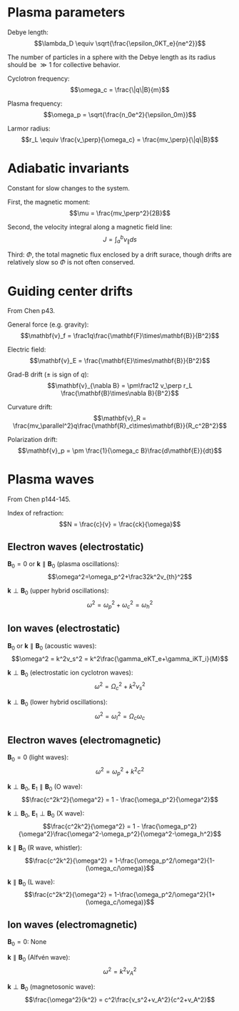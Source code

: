 <style>
.MathJax_Display {
    margin: 0;
}
</style>

# Plasma parameters

Debye length: $$\lambda_D \equiv \sqrt{\frac{\epsilon_0KT_e}{ne^2}}$$

The number of particles in a sphere with the Debye length as its radius should be $\gg1$ for collective behavior.

Cyclotron frequency: $$\omega_c = \frac{\|q\|B}{m}$$

Plasma frequency: $$\omega_p = \sqrt{\frac{n_0e^2}{\epsilon_0m}}$$

Larmor radius: $$r_L \equiv \frac{v_\perp}{\omega_c} = \frac{mv_\perp}{\|q\|B}$$

</div>
<div id="article" class="hyphenate">

# Adiabatic invariants

Constant for slow changes to the system.

First, the magnetic moment: $$\mu = \frac{mv_\perp^2}{2B}$$

Second, the velocity integral along a magnetic field line: $$J = \int_a^b v_\parallel ds$$

Third: $\Phi$, the total magnetic flux enclosed by a drift surace, though drifts are relatively slow so $\Phi$ is not often conserved.

</div>
<div id="article" class="hyphenate">

# Guiding center drifts

From Chen p43.

General force (e.g. gravity): $$\mathbf{v}_f = \frac1q\frac{\mathbf{F}\times\mathbf{B}}{B^2}$$

Electric field: $$\mathbf{v}_E = \frac{\mathbf{E}\times\mathbf{B}}{B^2}$$

Grad-B drift ($\pm$ is sign of $q$): $$\mathbf{v}_{\nabla B} = \pm\frac12 v_\perp r_L \frac{\mathbf{B}\times\nabla B}{B^2}$$

Curvature drift: $$\mathbf{v}_R = \frac{mv_\parallel^2}q\frac{\mathbf{R}_c\times\mathbf{B}}{R_c^2B^2}$$

Polarization drift: $$\mathbf{v}_p = \pm \frac{1}{\omega_c B}\frac{d\mathbf{E}}{dt}$$

</div>
<div id="article" class="hyphenate">

# Plasma waves

From Chen p144-145.

Index of refraction: $$N = \frac{c}{v} = \frac{ck}{\omega}$$

## Electron waves (electrostatic)

$\mathbf{B}_0 = 0$ or $\mathbf{k}\parallel\mathbf{B}_0$ (plasma oscillations): $$\omega^2=\omega_p^2+\frac32k^2v_{th}^2$$

$\mathbf{k}\perp\mathbf{B}_0$ (upper hybrid oscillations): $$\omega^2=\omega_p^2+\omega_c^2=\omega_h^2$$

## Ion waves (electrostatic)

$\mathbf{B}_0$ or $\mathbf{k}\parallel\mathbf{B}_0$ (acoustic waves): $$\omega^2 = k^2v_s^2 = k^2\frac{\gamma_eKT_e+\gamma_iKT_i}{M}$$

$\mathbf{k}\perp\mathbf{B}_0$ (electrostatic ion cyclotron waves): $$\omega^2 = \Omega_c^2+k^2v_s^2$$

$\mathbf{k}\perp\mathbf{B}_0$ (lower hybrid oscillations): $$\omega^2 = \omega_l^2 = \Omega_c\omega_c$$

## Electron waves (electromagnetic)

$\mathbf{B}_0 = 0$ (light waves): $$\omega^2 = \omega_p^2+k^2c^2$$

$\mathbf{k}\perp\mathbf{B}_0$, $\mathbf{E}_1\parallel\mathbf{B}_0$ (O wave): $$\frac{c^2k^2}{\omega^2} = 1 - \frac{\omega_p^2}{\omega^2}$$

$\mathbf{k}\perp\mathbf{B}_0$, $\mathbf{E}_1\perp\mathbf{B}_0$ (X wave): $$\frac{c^2k^2}{\omega^2} = 1 - \frac{\omega_p^2}{\omega^2}\frac{\omega^2-\omega_p^2}{\omega^2-\omega_h^2}$$

$\mathbf{k}\parallel\mathbf{B}_0$ (R wave, whistler): $$\frac{c^2k^2}{\omega^2} = 1-\frac{\omega_p^2/\omega^2}{1-(\omega_c/\omega)}$$

$\mathbf{k}\parallel\mathbf{B}_0$ (L wave): $$\frac{c^2k^2}{\omega^2} = 1-\frac{\omega_p^2/\omega^2}{1+(\omega_c/\omega)}$$

## Ion waves (electromagnetic)

$\mathbf{B}_0 = 0$: None

$\mathbf{k}\parallel\mathbf{B}_0$ (Alfvén wave): $$\omega^2=k^2v_A^2$$

$\mathbf{k}\perp\mathbf{B}_0$ (magnetosonic wave): $$\frac{\omega^2}{k^2} = c^2\frac{v_s^2+v_A^2}{c^2+v_A^2}$$
